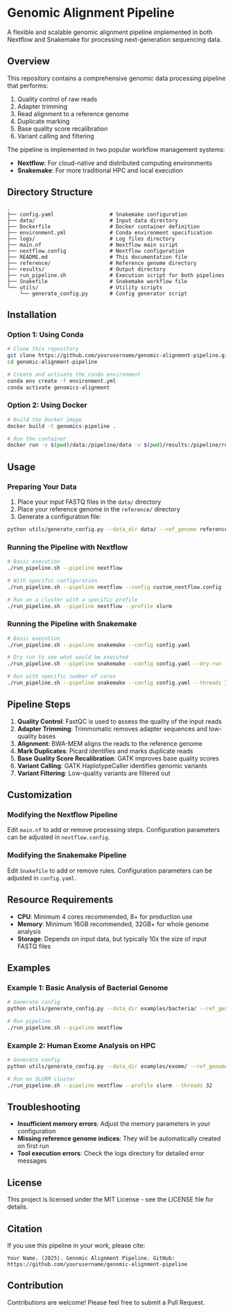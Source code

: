 # Genomic Alignment Pipeline

A flexible and scalable genomic alignment pipeline implemented in both Nextflow and Snakemake for processing next-generation sequencing data.

## Overview

This repository contains a comprehensive genomic data processing pipeline that performs:

1. Quality control of raw reads
2. Adapter trimming
3. Read alignment to a reference genome
4. Duplicate marking
5. Base quality score recalibration
6. Variant calling and filtering

The pipeline is implemented in two popular workflow management systems:
- **Nextflow**: For cloud-native and distributed computing environments
- **Snakemake**: For more traditional HPC and local execution

## Directory Structure

```
.
├── config.yaml                  # Snakemake configuration
├── data/                        # Input data directory
├── Dockerfile                   # Docker container definition
├── environment.yml              # Conda environment specification
├── logs/                        # Log files directory
├── main.nf                      # Nextflow main script
├── nextflow.config              # Nextflow configuration
├── README.md                    # This documentation file
├── reference/                   # Reference genome directory
├── results/                     # Output directory
├── run_pipeline.sh              # Execution script for both pipelines
├── Snakefile                    # Snakemake workflow file
└── utils/                       # Utility scripts
    └── generate_config.py       # Config generator script
```

## Installation

### Option 1: Using Conda

```bash
# Clone this repository
git clone https://github.com/yourusername/genomic-alignment-pipeline.git
cd genomic-alignment-pipeline

# Create and activate the conda environment
conda env create -f environment.yml
conda activate genomics-alignment
```

### Option 2: Using Docker

```bash
# Build the Docker image
docker build -t genomics-pipeline .

# Run the container
docker run -v $(pwd)/data:/pipeline/data -v $(pwd)/results:/pipeline/results genomics-pipeline
```

## Usage

### Preparing Your Data

1. Place your input FASTQ files in the `data/` directory
2. Place your reference genome in the `reference/` directory
3. Generate a configuration file:

```bash
python utils/generate_config.py --data_dir data/ --ref_genome reference/genome.fasta
```

### Running the Pipeline with Nextflow

```bash
# Basic execution
./run_pipeline.sh --pipeline nextflow

# With specific configuration
./run_pipeline.sh --pipeline nextflow --config custom_nextflow.config

# Run on a cluster with a specific profile
./run_pipeline.sh --pipeline nextflow --profile slurm
```

### Running the Pipeline with Snakemake

```bash
# Basic execution
./run_pipeline.sh --pipeline snakemake --config config.yaml

# Dry run to see what would be executed
./run_pipeline.sh --pipeline snakemake --config config.yaml --dry-run

# Run with specific number of cores
./run_pipeline.sh --pipeline snakemake --config config.yaml --threads 16
```

## Pipeline Steps

1. **Quality Control**: FastQC is used to assess the quality of the input reads
2. **Adapter Trimming**: Trimmomatic removes adapter sequences and low-quality bases
3. **Alignment**: BWA-MEM aligns the reads to the reference genome
4. **Mark Duplicates**: Picard identifies and marks duplicate reads
5. **Base Quality Score Recalibration**: GATK improves base quality scores
6. **Variant Calling**: GATK HaplotypeCaller identifies genomic variants
7. **Variant Filtering**: Low-quality variants are filtered out

## Customization

### Modifying the Nextflow Pipeline

Edit `main.nf` to add or remove processing steps. Configuration parameters can be adjusted in `nextflow.config`.

### Modifying the Snakemake Pipeline

Edit `Snakefile` to add or remove rules. Configuration parameters can be adjusted in `config.yaml`.

## Resource Requirements

- **CPU**: Minimum 4 cores recommended, 8+ for production use
- **Memory**: Minimum 16GB recommended, 32GB+ for whole genome analysis
- **Storage**: Depends on input data, but typically 10x the size of input FASTQ files

## Examples

### Example 1: Basic Analysis of Bacterial Genome

```bash
# Generate config
python utils/generate_config.py --data_dir examples/bacteria/ --ref_genome reference/ecoli.fasta

# Run pipeline
./run_pipeline.sh --pipeline nextflow
```

### Example 2: Human Exome Analysis on HPC

```bash
# Generate config
python utils/generate_config.py --data_dir examples/exome/ --ref_genome reference/hg38.fasta

# Run on SLURM cluster
./run_pipeline.sh --pipeline nextflow --profile slurm --threads 32
```

## Troubleshooting

- **Insufficient memory errors**: Adjust the memory parameters in your configuration
- **Missing reference genome indices**: They will be automatically created on first run
- **Tool execution errors**: Check the logs directory for detailed error messages

## License

This project is licensed under the MIT License - see the LICENSE file for details.

## Citation

If you use this pipeline in your work, please cite:

```
Your Name. (2025). Genomic Alignment Pipeline. GitHub: https://github.com/yourusername/genomic-alignment-pipeline
```

## Contribution

Contributions are welcome! Please feel free to submit a Pull Request.